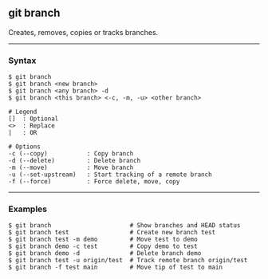 ## git branch
Creates, removes, copies or tracks branches. 

-------------------------------------------------------------------------------
### Syntax

```shell
$ git branch
$ git branch <new branch>
$ git branch <any branch> -d
$ git branch <this branch> <-c, -m, -u> <other branch> 

# Legend
[]  : Optional
<>  : Replace
|   : OR
  
# Options
-c (--copy)           : Copy branch
-d (--delete)         : Delete branch
-m (--move)           : Move branch
-u (--set-upstream)   : Start tracking of a remote branch
-f (--force)          : Force delete, move, copy
```

-------------------------------------------------------------------------------
### Examples

```shell
$ git branch                      # Show branches and HEAD status
$ git branch test                 # Create new branch test
$ git branch test -m demo         # Move test to demo
$ git branch demo -c test         # Copy demo to test
$ git branch demo -d              # Delete branch demo
$ git branch test -u origin/test  # Track remote branch origin/test
$ git branch -f test main         # Move tip of test to main
```
